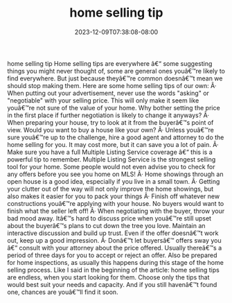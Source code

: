 ﻿---
title: "home selling tip"
date: 2023-12-09T07:38:08-08:00
description: "Sell_Your_House Tips for Web Success"
featured_image: "/images/Sell_Your_House.jpg"
tags: ["Sell Your House"]
---

home selling tip
Home selling tips are everywhere â€“ some suggesting things you might never thought of, some are general ones youâ€™re likely to find everywhere. But just because theyâ€™re common doesnâ€™t mean we should stop making them. Here are some home selling tips of our own:
Â·	When putting out your advertisement, never use the words "asking" or "negotiable" with your selling price. This will only make it seem like youâ€™re not sure of the value of your home. Why bother setting the price in the first place if further negotiation is likely to change it anyways? 
Â·	When preparing your house, try to look at it from the buyerâ€™s point of view. Would you want to buy a house like your own?
Â·	Unless youâ€™re sure youâ€™re up to the challenge, hire a good agent and attorney to do the home selling for you. It may cost more, but it can save you a lot of pain.
Â·	Make sure you have a full Multiple Listing Service coverage â€“ this is a powerful tip to remember. Multiple Listing Service is the strongest selling tool for your home. Some people would not even advise you to check for any offers before you see you home on MLS!
Â·	Home showings through an open house is a good idea, especially if you live in a small town.
Â·	Getting your clutter out of the way will not only improve the home showings, but also makes it easier for you to pack your things
Â·	Finish off whatever new constructions youâ€™re applying with your house. No buyers would want to finish what the seller left off!
Â·	When negotiating with the buyer, throw your bad mood away. Itâ€™s hard to discuss price when youâ€™re still upset about the buyerâ€™s plans to cut down the tree you love. Maintain an interactive discussion and build up trust. Even if the offer doesnâ€™t work out, keep up a good impression.
Â·	Donâ€™t let buyersâ€™ offers sway you â€“ consult with your attorney about the price offered. Usually thereâ€™s  a period of three days for you to accept or reject an offer. Also be prepared for home inspections, as usually this happens during this stage of the home selling process.
Like I said in the beginning of the article: home selling tips are endless, when you start looking for them. Choose only the tips that would best suit your needs and capacity. And if you still havenâ€™t found one, chances are youâ€™ll find it soon.

